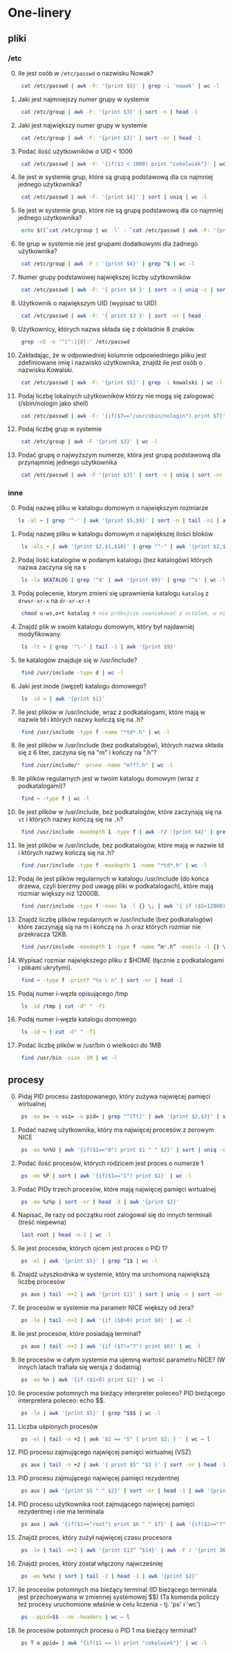# One-linery

## pliki

### /etc

0. Ile jest osób w `/etc/passwd` o nazwisku Nowak?

    ```bash
     cat /etc/passwd | awk -F: '{print $5}' | grep -i 'nowak' | wc -l
    ```

0. Jaki jest najmniejszy numer grupy w systemie

    ```bash
     cat /etc/group | awk -F: '{print $3}' | sort -n | head -1
    ```

0. Jaki jest największy numer grupy w systemie

    ```bash
     cat /etc/group | awk -F: '{print $3}' | sort -nr | head -1
    ```

0. Podać ilość użytkowników o UID < 1000

    ```bash
     cat /etc/passwd | awk -F: '{if($3 < 1000) print "cokolwiek"}' | wc -l
    ```

0. Ile jest w systemie grup, które są grupą podstawową dla co najmniej jednego użytkownika?

    ```bash
     cat /etc/passwd | awk -F: '{print $4}' | sort | uniq | wc -l
    ```

0. Ile jest w systemie grup, które nie są grupą podstawową dla co najmniej jednego użytkownika?

    ```bash
     echo $((`cat /etc/group | wc -l` - `cat /etc/passwd | awk -F: '{print $4}' | sort -n | uniq | wc -l`))
    ```

0. Ile grup w systemie nie jest grupami dodatkowymi dla żadnego użytkownika?

    ```bash
     cat /etc/group | awk -F : '{print $4}' | grep ^$ | wc -l
    ```

0. Numer grupy podstawowej największej liczby użytkowników

    ```bash
     cat /etc/passwd | awk -F: '{ print $4 }' | sort -n | uniq -c | sort -nr | head -1 | awk '{ print $2 }'
    ```

0. Użytkownik o największym UID (wypisać to UID)

    ```bash
     cat /etc/passwd | awk -F: '{ print $3 }' | sort -nr | head -
    ```

0. Użytkownicy, których nazwa składa się z dokładnie 8 znaków.

    ```bash
     grep -cE -e '^[^:]{8}:' /etc/passwd
    ```

0. Zakładając, że w odpowiedniej kolumnie odpowiedniego pliku jest zdefiniowane imię i nazwisko użytkownika, znajdź ile jest osób o nazwisku Kowalski.

    ```bash
     cat /etc/passwd | awk -F: '{print $5}' | grep -i kowalski | wc -l
    ```

0. Podaj liczbę lokalnych użytkowników którzy nie mogą się zalogować (/sbin/nologin jako shell)

    ```bash
     cat /etc/passwd | awk -F: '{if($7=="/usr/sbin/nologin") print $7}' | wc -l
    ```

0. Podaj liczbę grup w systemie

    ```bash
     cat /etc/group | awk -F '{print $3}' | wc -l
    ```

0. Podać grupę o najwyższym numerze, która jest grupą podstawową dla przynajmniej jednego użytkownika

    ```bash
     cat /etc/passwd | awk -F '{print $3}' | sort -n | uniq | sort -nr | head -1
    ```

### inne

0. Podaj nazwę pliku w katalogu domowym o największym rozmiarze

    ```bash
    ls -al ~ | grep '^-' | awk '{print $5,$9}' | sort -n | tail -n1 | awk '{print $2}'
    ```

0. Podaj nazwę pliku w katalogu domowym o największej ilości bloków

    ```bash
     ls -als ~ | awk '{print $2,$1,$10}' | grep "^-" | awk '{print $2,$3}' | sort -nr | head -1 | awk '{print $2}'
    ```

0. Podaj ilość katalogów w podanym katalogu (bez katalogów) których nazwa zaczyna się na s

    ```bash
     ls -la $KATALOG | grep '^d' | awk '{print $9}' | grep '^s' | wc -l
    ```

0. Podaj polecenie, ktorym zmieni się uprawnienia katalogu `katalog` z `drwsr-xr-x` na `dr-xr-xr-t`

    ```bash
     chmod u-ws,o+t katalog # nie próbujcie cwaniakować z octalem, w niektórych implementacjach chmod nie resetuje SUID
    ```

0. Znajdź plik w swoim katalogu domowym, który był najdawniej modyfikowany.

    ```bash
     ls -lt ~ | grep '^\-' | tail -1 | awk '{print $9}'
    ```

0. Ile katalogów znajduje się w /usr/include?

    ```bash
     find /usr/include -type d | wc -l
    ```

0. Jaki jest inode (iwęzeł) katalogu domowego?

    ```bash
     ls -id ~ | awk '{print $1}'
    ```

0. Ile jest plików w /usr/include, wraz z podkatalogami, które mają w nazwie td i których nazwy kończą się na .h?

    ```bash
     find /usr/include -type f -name "*td*.h" | wc -l
    ```

0. Ile jest plików w /usr/include (bez podkatalogów), których nazwa składa się z 6 liter, zaczyna się na "m" i kończy na ".h"?

    ```bash
     find /usr/include/* -prune -name "m???.h" | wc -l
    ```

0. Ile plików regularnych jest w twoim katalogu domowym (wraz z podkatalogami)?

    ```bash
     find ~ -type f | wc -l
    ```

0. Ile jest plików w /usr/include, bez podkatalogów, które zaczynają się na `st` i których nazwy kończą się na `.h`?

    ```bash
     find /usr/include -maxdepth 1 -type f | awk -F/ '{print $4}' | grep '^st' | grep '.h$' | wc -l
    ```

0. Ile jest plików w /usr/include, bez podkatalogów, które mają w nazwie td i których nazwy kończą się na .h?

    ```bash
     find /usr/include -type f -maxdepth 1 -name "*td*.h" | wc -l
    ```

0. Podaj ile jest plików regularnych w katalogu /usr/include (do końca drzewa, czyli bierzmy pod uwagę pliki w podkatalogach), które mają rozmiar większy niż 12000B.

    ```bash
     find /usr/include -type f -exec ls -l {} \; | awk '{ if ($5>12000) print $0}' | wc -l
    ```

0. Znajdź liczbę plików regularnych w /usr/include (bez podkatalogów) które zaczynają sią na m i kończą na .h oraz których rozmiar nie przekracza 12KB.

    ```bash
     find /usr/include -maxdepth 1 -type f -name ”m*.h” -execls -l {} \ ; | awk '{if($5<12000) print $9}' | wc -l
    ```

0. Wypisać rozmiar największego pliku z $HOME (łącznie z podkatalogami i plikami ukrytymi).

    ```bash
     find ~ -type f -printf "%s \ n" | sort -nr | head -1
    ```

0. Podaj numer i-węzła opisującego /tmp

    ```bash
     ls -id /tmp | cut -d" " -f1
    ```

0. Podaj numer i-węzła katalogu domowego

    ```bash
     ls -id ~ | cut -d" " -f1
    ```

0. Podać liczbę plików w /usr/bin o wielkości do 1MB

    ```bash
     find /usr/bin -size -1M | wc -l
    ```

## procesy


0. Pidaj PID procesu zastopowanego, który zużywa najwięcej pamięci wirtualnej

    ```bash
     ps -eo s= -o vsz= -o pid= | grep "^[Tt]" | awk '{print $2,$3}' | sort -nr | head -1 | awk '{print $2}'
    ```

0. Podać nazwę użytkownika, który ma najwięcej procesów z zerowym NICE

    ```bash
     ps -eo %n%U | awk '{if($1=="0") print $1 " " $2}' | sort | uniq -c | sort -nr | head -1 | awk '{print $3}'
    ```

0. Podać ilość procesów, których rodzicem jest proces o numerze 1

    ```bash
     ps -eo %P | sort | awk '{if($1=="1") print $1}' | wc -l
    ```

0. Podać PIDy trzech procesów, które mają najwięcej pamięci wirtualnej

    ```bash
     ps -eo %z%p | sort -nr | head -3 | awk '{print $2}'
    ```

0. Napisać, ile razy od początku root zalogowal się do innych terminali (treść niepewna)

    ```bash
     last root | head -n-2 | wc -l
    ```

0. Ile jest procesów, których ojcem jest proces o PID 1?

    ```bash
     ps -el | awk '{print $5}' | grep ^1$ | wc -l
    ```

0. Znajdź użyszkodnika w systemie, który ma urchomioną największą liczbę procesów

    ```bash
     ps aux | tail -n+2 | awk '{print $1}' | sort | uniq -c | sort -nr | head -1 | awk '{print $2}'
    ```

0. Ile procesów w systemie ma parametr NICE większy od zera?

    ```bash
     ps -le | tail -n+2 | awk '{if ($8>0) print $0}' | wc -l
    ```

0. Ile jest procesów, które posiadają terminal?

    ```bash
     ps aux | tail -n+2 | awk '{if ($7!="?") print $0}' | wc -l
    ```

0. Ile procesów w całym systemie ma ujemną wartość parametru NICE? (W innych latach trafiała się wersja z dodatnią)

    ```bash
     ps -eo %n | awk '{if ($1<0) print $1}' | wc -l
    ```

0. Ile procesów potomnych ma bieżący interpreter poleceo? PID bieżącego interpretera poleceo: echo $$.

    ```bash
     ps -le | awk '{print $5}' | grep ^$$$ | wc -l
    ```

0. Liczba uśpionych procesów

    ```bash
     ps -el | tail -n +2 | awk '$2 == "S" { print $2; } ' | wc – l
    ```

0. PID procesu zajmującego najwięcej pamięci wirtualnej (VSZ)

    ```bash
     ps aux | tail -n +2 | awk '{ print $5" "$2 }' | sort -nr | head -1 | awk '{ print $2 }'
    ```

0. PID procesu zajmującego najwięcej pamięci rezydentnej 

    ```bash
     ps aux | awk '{print $5 " " $2}' | sort -nr | head -1 | awk '{print $2}'
    ```

0. PID procesu użytkownika root zajmującego najwięcej pamięci rezydentnej i nie ma terminala

    ```bash
     ps aux | awk '{if($1=="root") print $6 " " $7}' | awk '{if($2=="?") print $1}' | sort -nr | head -1
    ```

0. Znajdź proces, który zużył najwięcej czasu procesora

    ```bash
     ps -le | tail -n+2 | awk '{print $13” ”$14}' | awk -F : '{print 3600*$1+60*$2+$3” ”$4}' | sort -nr | head -n+1 | awk '{print $2}'
    ```

0. Znajdź proces, który został włączony najwcześniej

    ```bash
     ps -eo %x%c | sort | tail -2 | head -1 | awk '{print $2}'
    ```

0. Ile procesów potomnych ma bieżący terminal (ID bieżącego terminala jest przechowywana w zmiennej systemowej $$) (Ta komenda policzy też procesy uruchomione właśnie w celu liczenia - tj.  'ps' i 'wc')

    ```bash
     ps --ppid=$$ --no -headers | wc – l
    ```

0. Ile procesów potomnych procesu o PID 1 ma bieżący terminal?

    ```bash
     ps T o ppid= | awk '{if($1 == 1) print "cokolwiek"}' | wc -l
    ```

